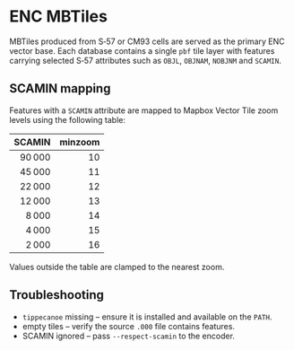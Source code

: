 # ENC MBTiles

MBTiles produced from S‑57 or CM93 cells are served as the primary ENC vector
base.  Each database contains a single `pbf` tile layer with features carrying
selected S‑57 attributes such as `OBJL`, `OBJNAM`, `NOBJNM` and `SCAMIN`.

## SCAMIN mapping

Features with a `SCAMIN` attribute are mapped to Mapbox Vector Tile zoom levels
using the following table:

| SCAMIN | minzoom |
|-------:|--------:|
| 90 000 | 10 |
| 45 000 | 11 |
| 22 000 | 12 |
| 12 000 | 13 |
| 8 000  | 14 |
| 4 000  | 15 |
| 2 000  | 16 |

Values outside the table are clamped to the nearest zoom.

## Troubleshooting

* `tippecanoe` missing – ensure it is installed and available on the `PATH`.
* empty tiles – verify the source `.000` file contains features.
* SCAMIN ignored – pass `--respect-scamin` to the encoder.
